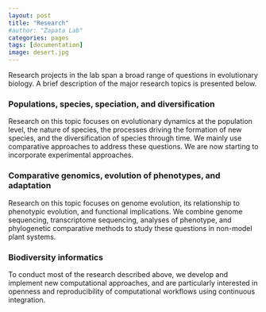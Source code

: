 ```yaml
---
layout: post
title: "Research"
#author: "Zapata Lab"
categories: pages
tags: [documentation]
image: desert.jpg
---
```


Research projects in the lab span a broad range of questions in evolutionary biology. A brief description of the major research topics is presented below.

### Populations, species, speciation, and diversification

Research on this topic focuses on evolutionary dynamics at the population level, the nature of species, the processes driving the formation of new species, and the diversification of species through time. We mainly use comparative approaches to address these questions. We are now starting to incorporate experimental approaches.

### Comparative genomics, evolution of phenotypes, and adaptation

Research on this topic focuses on genome evolution, its relationship to phenotypic evolution, and functional implications. We combine genome sequencing, transcriptome sequencing, analyses of phenotype, and phylogenetic comparative methods to study these questions in non-model plant systems.

### Biodiversity informatics

To conduct most of the research described above, we develop and implement new computational approaches, and are particularly interested in openness and reproducibility of computational workflows using continuous integration.
